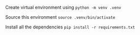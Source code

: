 Create virtual environment using
`python -m venv .venv`

Source this environment
`source .venv/bin/activate`

Install all the dependencies
`pip install -r requirements.txt`
